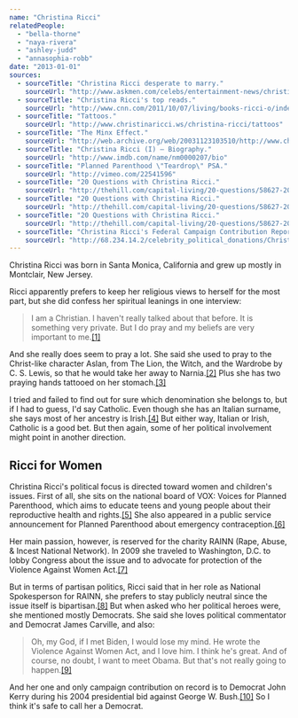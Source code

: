 ```yaml
---
name: "Christina Ricci"
relatedPeople:
  - "bella-thorne"
  - "naya-rivera"
  - "ashley-judd"
  - "annasophia-robb"
date: "2013-01-01"
sources:
  - sourceTitle: "Christina Ricci desperate to marry."
    sourceUrl: "http://www.askmen.com/celebs/entertainment-news/christina-ricci/christina-ricci-desperate-to-marry.html"
  - sourceTitle: "Christina Ricci's top reads."
    sourceUrl: "http://www.cnn.com/2011/10/07/living/books-ricci-o/index.html"
  - sourceTitle: "Tattoos."
    sourceUrl: "http://www.christinaricci.ws/christina-ricci/tattoos"
  - sourceTitle: "The Minx Effect."
    sourceUrl: "http://web.archive.org/web/20031123103510/http://www.christinaricci.info/cgi-dodger/showpage.pl?sel=interviews&url=iview7.ssf"
  - sourceTitle: "Christina Ricci (I) – Biography."
    sourceUrl: "http://www.imdb.com/name/nm0000207/bio"
  - sourceTitle: "Planned Parenthood \"Teardrop\" PSA."
    sourceUrl: "http://vimeo.com/22541596"
  - sourceTitle: "20 Questions with Christina Ricci."
    sourceUrl: "http://thehill.com/capital-living/20-questions/58627-20-questions-with-christina-ricci"
  - sourceTitle: "20 Questions with Christina Ricci."
    sourceUrl: "http://thehill.com/capital-living/20-questions/58627-20-questions-with-christina-ricci"
  - sourceTitle: "20 Questions with Christina Ricci."
    sourceUrl: "http://thehill.com/capital-living/20-questions/58627-20-questions-with-christina-ricci"
  - sourceTitle: "Christina Ricci's Federal Campaign Contribution Report."
    sourceUrl: "http://68.234.14.2/celebrity_political_donations/Christina_Ricci.php"
---
```


Christina Ricci was born in Santa Monica, California and grew up mostly in Montclair, New Jersey.

Ricci apparently prefers to keep her religious views to herself for the most part, but she did confess her spiritual leanings in one interview:

>I am a Christian. I haven't really talked about that before. It is something very private. But I do pray and my beliefs are very important to me.<a class="source-citation" href="http://www.askmen.com/celebs/entertainment-news/christina-ricci/christina-ricci-desperate-to-marry.html" title="Christina Ricci desperate to marry.">[1]</a>

And she really does seem to pray a lot. She said she used to pray to the Christ-like character Aslan, from The Lion, the Witch, and the Wardrobe by C. S. Lewis, so that he would take her away to Narnia.<a class="source-citation" href="http://www.cnn.com/2011/10/07/living/books-ricci-o/index.html" title="Christina Ricci&apos;s top reads.">[2]</a> Plus she has two praying hands tattooed on her stomach.<a class="source-citation" href="http://www.christinaricci.ws/christina-ricci/tattoos" title="Tattoos.">[3]</a>

I tried and failed to find out for sure which denomination she belongs to, but if I had to guess, I'd say Catholic. Even though she has an Italian surname, she says most of her ancestry is Irish.<a class="source-citation" href="http://web.archive.org/web/20031123103510/http://www.christinaricci.info/cgi-dodger/showpage.pl?sel=interviews&url=iview7.ssf" title="The Minx Effect.">[4]</a> But either way, Italian or Irish, Catholic is a good bet. But then again, some of her political involvement might point in another direction.


## Ricci for Women

Christina Ricci's political focus is directed toward women and children's issues. First of all, she sits on the national board of VOX: Voices for Planned Parenthood, which aims to educate teens and young people about their reproductive health and rights.<a class="source-citation" href="http://www.imdb.com/name/nm0000207/bio" title="Christina Ricci (I) – Biography.">[5]</a> She also appeared in a public service announcement for Planned Parenthood about emergency contraception.<a class="source-citation" href="http://vimeo.com/22541596" title="Planned Parenthood &quot;Teardrop&quot; PSA.">[6]</a>

Her main passion, however, is reserved for the charity RAINN (Rape, Abuse, & Incest National Network). In 2009 she traveled to Washington, D.C. to lobby Congress about the issue and to advocate for protection of the Violence Against Women Act.<a class="source-citation" href="http://thehill.com/capital-living/20-questions/58627-20-questions-with-christina-ricci" title="20 Questions with Christina Ricci.">[7]</a>

But in terms of partisan politics, Ricci said that in her role as National Spokesperson for RAINN, she prefers to stay publicly neutral since the issue itself is bipartisan.<a class="source-citation" href="http://thehill.com/capital-living/20-questions/58627-20-questions-with-christina-ricci" title="20 Questions with Christina Ricci.">[8]</a> But when asked who her political heroes were, she mentioned mostly Democrats. She said she loves political commentator and Democrat James Carville, and also:

>Oh, my God, if I met Biden, I would lose my mind. He wrote the Violence Against Women Act, and I love him. I think he's great. And of course, no doubt, I want to meet Obama. But that's not really going to happen.<a class="source-citation" href="http://thehill.com/capital-living/20-questions/58627-20-questions-with-christina-ricci" title="20 Questions with Christina Ricci.">[9]</a>

And her one and only campaign contribution on record is to Democrat John Kerry during his 2004 presidential bid against George W. Bush.<a class="source-citation" href="http://68.234.14.2/celebrity_political_donations/Christina_Ricci.php" title="Christina Ricci&apos;s Federal Campaign Contribution Report.">[10]</a> So I think it's safe to call her a Democrat.